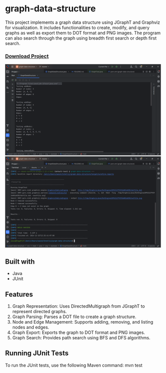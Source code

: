 # graph-data-structure

This project implements a graph data structure using JGraphT and Graphviz for visualization. It includes functionalities to create, modify, and query graphs as well as export them to DOT format and PNG images. The program can also search through the graph using breadth first search or depth first search.

### **[Download Project](https://github.com/Josue-Caballero-Sanchez/graph-data-structure/archive/refs/heads/master.zip)**

![ouput1](java-output.png)
![ouput2](JUnit-tests.png)

## Built with

- Java
- JUnit

## Features
1. Graph Representation: Uses DirectedMultigraph from JGraphT to represent directed graphs.
2. Graph Parsing: Parses a DOT file to create a graph structure.
3. Node and Edge Management: Supports adding, removing, and listing nodes and edges.
4. Graph Export: Exports the graph to DOT format and PNG images.
5. Graph Search: Provides path search using BFS and DFS algorithms.

## Running JUnit Tests
To run the JUnit tests, use the following Maven command: mvn test